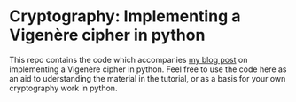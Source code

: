# Cryptography: Implementing a Vigenère cipher in python

This repo contains the code which accompanies [my blog post](https://paulminogue.com/) on implementing a Vigenère cipher in python. Feel free to use the code here as an aid to uderstanding the material in the tutorial, or as a basis for your own cryptography work in python.
